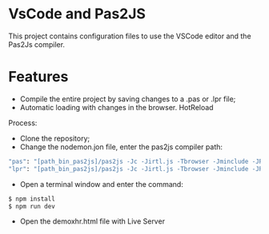 # VsCode and Pas2JS 

This project contains configuration files to use the VSCode editor and the Pas2Js compiler.

# Features

  - Compile the entire project by saving changes to a .pas or .lpr file;
  - Automatic loading with changes in the browser. HotReload

Process:
  - Clone the repository;
  - Change the nodemon.jon file, enter the pas2js compiler path:
  ```sh
"pas": "[path_bin_pas2js]/pas2js -Jc -Jirtl.js -Tbrowser -Jminclude -JRjs {{filename}}",
"lpr": "[path_bin_pas2js]/pas2js -Jc -Jirtl.js -Tbrowser -Jminclude -JRjs {{filename}} -Fu[path_pas2js]/trunk/packages/fcl-db"
``` 
       
  - Open a terminal window and enter the command:
  ```sh
$ npm install
$ npm run dev
```
- Open the demoxhr.html file with Live Server
